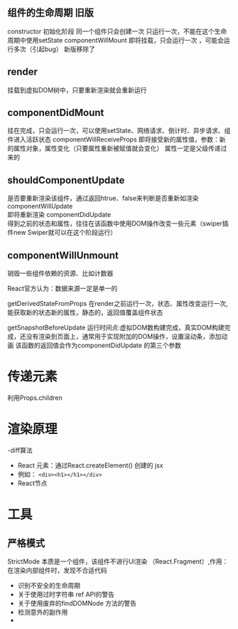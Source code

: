 ## 组件的生命周期 旧版
constructor 
初始化阶段 同一个组件只会创建一次  只运行一次，不能在这个生命周期中使用setState
componentWillMount 
即将挂载，只会运行一次 ，可能会运行多次（引起bug） 新版移除了
## render 
 挂载到虚拟DOM树中，只要重新渲染就会重新运行
## componentDidMount 
挂在完成，只会运行一次，可以使用setState、网络请求、倒计时、异步请求、组件进入活跃状态
 componentWillReceiveProps 
 即将接受新的属性值，参数：新的属性对象，属性变化（只要属性重新被赋值就会变化） 属性一定是父级传递过来的
## shouldComponentUpdate  
是否要重新渲染该组件，通过返回htrue、false来判断是否重新如渲染
 componentWillUpdate   
 即将重新渲染 
 componentDidUpdate  
  得到之前的状态和属性，往往在该函数中使用DOM操作改变一些元素（swiper插件new Swiper就可以在这个阶段运行）
## componentWillUnmount 
 销毁一些组件依赖的资源、比如计数器


 React官方认为：数据来源一定是单一的


 getDerivedStateFromProps
 在render之前运行一次，状态、属性改变运行一次,能获取新的状态新的属性，静态的，返回值覆盖组件状态

 getSnapshotBeforeUpdate
 运行时间点:虚拟DOM数构建完成，真实DOM构建完成，还没有渲染到页面上，通常用于实现附加的DOM操作，设置滚动条，添加动画
 该函数的返回值会作为componentDidUpdate 的第三个参数

 # 传递元素
 利用Props.children


# 渲染原理
-diff算法
- React 元素：通过React.createElement() 创建的 jsx
-  例如：
  ```<div><h1></h1></div>```
- React节点
  


# 工具

## 严格模式
StrictMode 本质是一个组件，该组件不进行UI渲染 （React.Fragment）,作用：在渲染内部组件时，发现不合适代码
- 识别不安全的生命周期
- 关于使用过时字符串 ref API的警告
- 关于使用废弃的findDOMNode 方法的警告
- 检测意外的副作用
- 

 